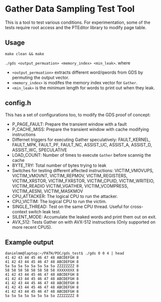 # Gather Data Sampling Test Tool 

This is a tool to test various conditions. For experimentation, some of the tests  require root access and the PTEditor library to modify page table. 

## Usage
`make clean && make`

`./gds <output_permuation> <memory_index> <min_leak>`. where 
* `<output_permuation>` extracts different word/qwords from GDS by permuting the output vector.
* `<memory_index>` is modifes the memory index vector for `Gather`.
* `<min_leak>` is the minimum length for words to print out when they leak.


## config.h
This has a set of configurations too, to modify the GDS proof of concept:

* P_PAGE_FAULT: Prepare the transient window with a fault
* P_CACHE_MISS: Prepare the transient window with cache modifying instructions
* Differnet triggers for executing Gather speculatively: FAULT_KERNEL, FAULT_MPK, FAULT_PF, FAULT_NC, ASSIST_UC, ASSIST_A, ASSIST_D, ASSIST_WC, SPECULATIVE
* LOAD_COUNT: Number of times to execute `Gather` before scannig the cache
* BYTE_TRY: Total number of bytes trying to leak
* Switches for testing different affected instructions: VICTIM_VMOVUPS, VICTIM_VMOVNT, VICTIM_REPMOV, VICTIM_REGISTERS, VICTIM_XRSTOR, VICTIM_FXRSTOR,  VICTIM_CPUID, VICTIM_WRITEIO, VICTIM_READIO VICTIM_VGATHER, VICTIM_VCOMPRESS, VICTIM_AESNI, VICTIM_MASKMOV
* CPU_ATTACKER: The logical CPU to run the attacker.
* CPU_VICTIM: The logical CPU to run the victim.
* SINGLE_THREAD: Test on the same CPU thread. Useful for cross-context switch leak test.
* SILENT_MODE: Accumulate the leaked words and print them out on exit.
* AVX_512: Tests Gather on with AVX-512 instructions (Only supported on more recent CPUS).


## Example output
```
danielmm@laptop:~/PATH/POC/gds_test$ ./gds 0 0 4 | head
41 42 43 44 45 46 47 48 ABCDEFGH 8
41 42 43 44 45 46 47 48 ABCDEFGH 8
5a 5a 5a 5a 5a 5a 5a 5a ZZZZZZZZ 8
58 58 58 58 58 58 58 58 XXXXXXXX 8
41 42 43 44 45 46 47 48 ABCDEFGH 8
41 42 43 44 45 46 47 48 ABCDEFGH 8
41 42 43 44 45 46 47 48 ABCDEFGH 8
41 42 43 44 45 46 47 48 ABCDEFGH 8
41 42 43 44 45 46 47 48 ABCDEFGH 8
5a 5a 5a 5a 5a 5a 5a 5a ZZZZZZZZ 8
```



